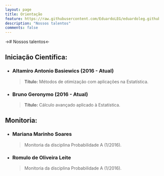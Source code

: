 ```yaml
---
layout: page
title: Orientação
feature: https://raw.githubusercontent.com/EduardoLEG/eduardoleg.github.io/master/assets/img/livro2.png
description: "Nossos talentos"
comments: false
---
```


-># Nossos talentos<-

## Iniciação Científica:

* ### Altamiro Antonio Basiewics (2016 - Atual)

    > **Título:** Métodos de otimização com aplicações na Estatística.

* ### Bruno Geronymo (2016 - Atual)

    > **Título:** Cálculo avançado aplicado à Estatística.
    
## Monitoria:

* ### Mariana Marinho Soares

    > Monitoria da disciplina Probabilidade A (1/2016).
    
* ### Romulo de Oliveira Leite 

    > Monitoria da disciplina Probabilidade A (1/2016).


